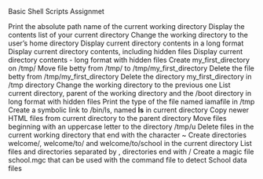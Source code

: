 Basic Shell Scripts Assignmet
 
Print the absolute path name of the current working directory
Display the contents list of your current directory
Change the working directory to the user’s home directory
Display current directory contents in a long format
Display current directory contents, including hidden files
Display current directory contents - long format with hidden files
Create my_first_directory on /tmp/
Move file betty from /tmp/ to /tmp/my_first_directory
Delete the file betty from /tmp/my_first_directory
Delete the directory my_first_directory in /tmp directory
Change the working directory to the previous one
List current directory, parent of the working directory and the /boot directory in long format with hidden files
Print the type of the file named iamafile in /tmp
Create a symbolic link to /bin/ls, named __ls__ in current directory
Copy newer HTML files from current directory to the parent directory
Move files beginning with an uppercase letter to the directory /tmp/u
Delete files in the current working directory that end with the character ~
Create directories welcome/, welcome/to/ and welcome/to/school in the current directory
List files and directories separated by , directories end with /
Create a magic file school.mgc that can be used with the command file to detect School data files
